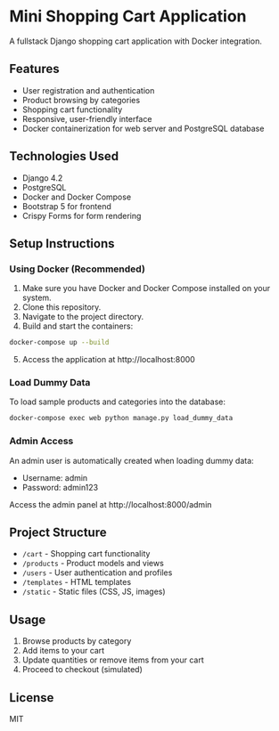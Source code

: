 # Mini Shopping Cart Application

A fullstack Django shopping cart application with Docker integration.

## Features

- User registration and authentication
- Product browsing by categories
- Shopping cart functionality
- Responsive, user-friendly interface
- Docker containerization for web server and PostgreSQL database

## Technologies Used

- Django 4.2
- PostgreSQL
- Docker and Docker Compose
- Bootstrap 5 for frontend
- Crispy Forms for form rendering

## Setup Instructions

### Using Docker (Recommended)

1. Make sure you have Docker and Docker Compose installed on your system.
2. Clone this repository.
3. Navigate to the project directory.
4. Build and start the containers:

```bash
docker-compose up --build
```

5. Access the application at http://localhost:8000

### Load Dummy Data

To load sample products and categories into the database:

```bash
docker-compose exec web python manage.py load_dummy_data
```

### Admin Access

An admin user is automatically created when loading dummy data:
- Username: admin
- Password: admin123

Access the admin panel at http://localhost:8000/admin

## Project Structure

- `/cart` - Shopping cart functionality
- `/products` - Product models and views
- `/users` - User authentication and profiles
- `/templates` - HTML templates
- `/static` - Static files (CSS, JS, images)

## Usage

1. Browse products by category
2. Add items to your cart
3. Update quantities or remove items from your cart
4. Proceed to checkout (simulated)

## License

MIT